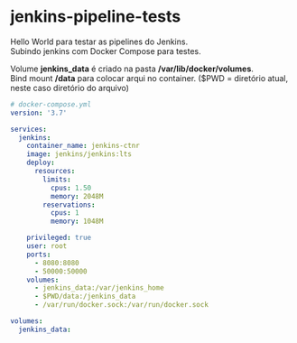 # jenkins-pipeline-tests

Hello World para testar as pipelines do Jenkins.<br>
Subindo jenkins com Docker Compose para testes.

 Volume <b>jenkins_data</b> é criado na pasta <b>/var/lib/docker/volumes</b>.<br>
 Bind mount <b>/data</b> para colocar arqui no container. ($PWD = diretório atual, neste caso diretório do arquivo)

```yml
# docker-compose.yml
version: '3.7'

services:
  jenkins:
    container_name: jenkins-ctnr
    image: jenkins/jenkins:lts
    deploy:
      resources:
        limits:
          cpus: 1.50
          memory: 2048M
        reservations:
          cpus: 1
          memory: 1048M

    privileged: true
    user: root
    ports:
      - 8080:8080
      - 50000:50000
    volumes:
      - jenkins_data:/var/jenkins_home
      - $PWD/data:/jenkins_data
      - /var/run/docker.sock:/var/run/docker.sock

volumes:
  jenkins_data:

```

